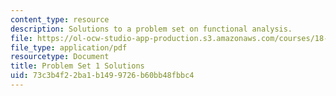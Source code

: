 ```yaml
---
content_type: resource
description: Solutions to a problem set on functional analysis.
file: https://ol-ocw-studio-app-production.s3.amazonaws.com/courses/18-102-introduction-to-functional-analysis-spring-2009/73c3b4f22ba1b1499726b60bb48fbbc4_MIT18_102s09_sol_pset01.pdf
file_type: application/pdf
resourcetype: Document
title: Problem Set 1 Solutions
uid: 73c3b4f2-2ba1-b149-9726-b60bb48fbbc4
---
```

